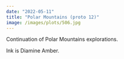 ```yaml
---
date: "2022-05-11"
title: "Polar Mountains (proto 12)"
image: /images/plots/506.jpg
---
```


Continuation of Polar Mountains explorations.

Ink is Diamine Amber.
